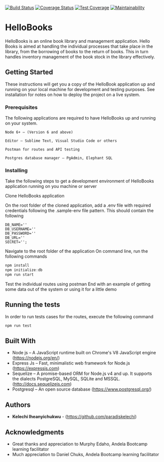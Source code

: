 [![Build Status](https://travis-ci.org/paradisekelechi/HelloBooks.svg?branch=development)](https://travis-ci.org/paradisekelechi/HelloBooks)
[![Coverage Status](https://coveralls.io/repos/github/paradisekelechi/HelloBooks/badge.svg?branch=development)](https://coveralls.io/github/paradisekelechi/HelloBooks?branch=development)
[![Test Coverage](https://api.codeclimate.com/v1/badges/9fc290d018cbb3c1041c/test_coverage)](https://codeclimate.com/github/paradisekelechi/HelloBooks/test_coverage)
[![Maintainability](https://api.codeclimate.com/v1/badges/9fc290d018cbb3c1041c/maintainability)](https://codeclimate.com/github/paradisekelechi/HelloBooks/maintainability)
# HelloBooks

HelloBooks is an online book library and management application. Hello Books is aimed at handling the individual processes that take place in the library, from the borrowing of books to the return of books. This in turn handles inventory management of the book stock in the library effectively.


## Getting Started

These instructions will get you a copy of the HelloBook application up and running on your local machine for development and testing purposes. See installation for notes on how to deploy the project on a live system.

### Prerequisites

The following applications are required to have HelloBooks up and running on your system.

```
Node 6+ – (Version 6 and above)
```
```
Editor – Sublime Text, Visual Studio Code or others
```
```
Postman for routes and API testing
```
```
Postgres database manager – PgAdmin, Elephant SQL
```


### Installing

Take the following steps to get a development environment of HelloBooks application running on you machine or server

Clone HelloBooks application

On the root folder of the cloned application, add a .env file with required credentials following the .sample-env file pattern. This should contain the following

```
DB_NAME=''
DB_USERNAME=''
DB_PASSWORD=''
DB_URL=''
SECRET='';
```
Navigate to the root folder of the application
On command line, run the following commands
```javascript
npm install
npm initialize:db
npm run start
```
Test the individual routes using postman
End with an example of getting some data out of the system or using it for a little demo

## Running the tests

In order to run tests cases for the routes, execute the following command
```javascript
npm run test
```

## Built With

* Node js – A JavaScript runtime built on Chrome's V8 JavaScript engine (https://nodejs.org/en/)
* Express Js – Fast, minimalistic web framework for Node.js (https://expressjs.com)
* Sequelize – A promise-based ORM for Node.js v4 and up. It supports the dialects PostgreSQL, MySQL, SQLite and MSSQL. (http://docs.sequelizejs.com)
* Postgresql – An open source database (https://www.postgresql.org/)

## Authors

* **Kelechi Iheanyichukwu** - (https://github.com/paradiskelechi)

## Acknowledgments

* Great thanks and appreciation to Murphy Edaho, Andela Bootcamp learning facilitator
* Much appreciation to Daniel Chuks, Andela Bootcamp learning facilitator



